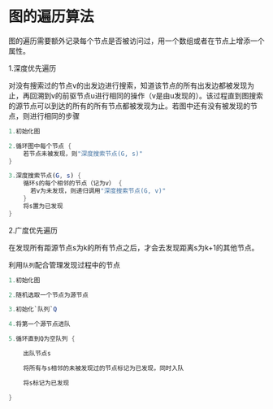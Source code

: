 # 图的遍历算法

图的遍历需要额外记录每个节点是否被访问过，用一个数组或者在节点上增添一个属性。

1.深度优先遍历

对没有搜索过的节点v的出发边进行搜索，知道该节点的所有出发边都被发现为止，再回溯到v的前驱节点u进行相同的操作（v是由u发现的）。该过程直到图搜索的源节点可以到达的所有的所有节点都被发现为止。若图中还有没有被发现的节点，则进行相同的步骤

```mathematica
1.初始化图

2.循环图中每个节点 {
    若节点未被发现，则"深度搜索节点(G, s)"
}

3.深度搜索节点(G, s) {
    循环s的每个相邻的节点（记为v） {
      若v为未发现，则递归调用"深度搜索节点(G, v)"
    }
    将s置为已发现
}
```

2.广度优先遍历

在发现所有距源节点s为k的所有节点之后，才会去发现距离s为k+1的其他节点。

利用`队列`配合管理发现过程中的节点

```mathematica
1.初始化图

2.随机选取一个节点为源节点

3.初始化`队列`Q

4.将第一个源节点进队

5.循环直到Q为空队列 {

    出队节点s

    将所有与s相邻的未被发现过的节点标记为已发现，同时入队

    将s标记为已发现

}
```
